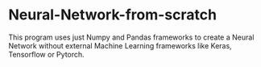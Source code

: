 # Neural-Network-from-scratch
This program uses just Numpy and Pandas frameworks to create a Neural Network without external Machine Learning frameworks like Keras, Tensorflow or Pytorch.
